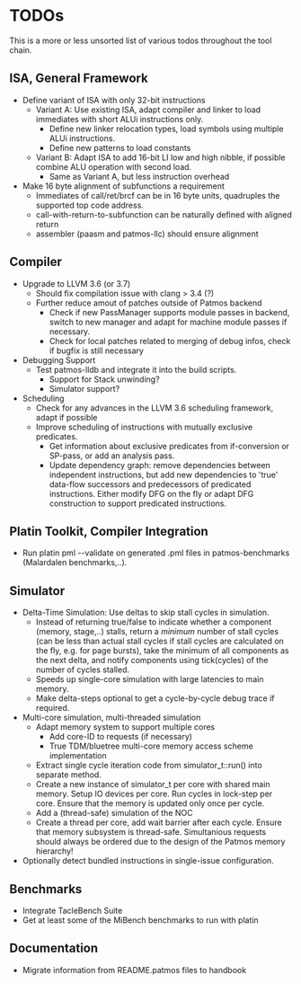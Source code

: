 TODOs
=====

This is a more or less unsorted list of various todos throughout the tool chain.

ISA, General Framework
----------------------

- Define variant of ISA with only 32-bit instructions
  - Variant A: Use existing ISA, adapt compiler and linker to load immediates with
    short ALUi instructions only.
    - Define new linker relocation types, load symbols using multiple ALUi instructions.
    - Define new patterns to load constants
  - Variant B: Adapt ISA to add 16-bit LI low and high nibble, if possible combine
    ALU operation with second load.
    - Same as Variant A, but less instruction overhead
- Make 16 byte alignment of subfunctions a requirement
    - Immediates of call/ret/brcf can be in 16 byte units, quadruples the supported top 
      code address.
    - call-with-return-to-subfunction can be naturally defined with aligned return
    - assembler (paasm and patmos-llc) should ensure alignment


Compiler
--------

- Upgrade to LLVM 3.6 (or 3.7)
  - Should fix compilation issue with clang > 3.4 (?)
  - Further reduce amout of patches outside of Patmos backend
    - Check if new PassManager supports module passes in backend, switch to new
      manager and adapt for machine module passes if necessary.
    - Check for local patches related to merging of debug infos, check if bugfix
      is still necessary
- Debugging Support
  - Test patmos-lldb and integrate it into the build scripts.
    - Support for Stack unwinding?
    - Simulator support?
- Scheduling
  - Check for any advances in the LLVM 3.6 scheduling framework, adapt if possible
  - Improve scheduling of instructions with mutually exclusive predicates.
    - Get information about exclusive predicates from if-conversion or SP-pass, or
      add an analysis pass.
    - Update dependency graph: remove dependencies between independent instructions,
      but add new dependencies to 'true' data-flow successors and predecessors of 
      predicated instructions. Either modify DFG on the fly or adapt DFG construction
      to support predicated instructions.


Platin Toolkit, Compiler Integration
------------------------------------

- Run platin pml --validate on generated .pml files in patmos-benchmarks 
  (Malardalen benchmarks,..).


Simulator
---------

- Delta-Time Simulation: Use deltas to skip stall cycles in simulation.
  - Instead of returning true/false to indicate whether a component (memory, stage,..) stalls,
    return a *minimum* number of stall cycles (can be less than actual stall cycles if stall
    cycles are calculated on the fly, e.g. for page bursts), take the minimum of all components
    as the next delta, and notify components using tick(cycles) of the number of cycles stalled.
  - Speeds up single-core simulation with large latencies to main memory.
  - Make delta-steps optional to get a cycle-by-cycle debug trace if required.
- Multi-core simulation, multi-threaded simulation
  - Adapt memory system to support multiple cores
    - Add core-ID to requests (if necessary)
    - True TDM/bluetree multi-core memory access scheme implementation
  - Extract single cycle iteration code from simulator_t::run() into separate method.
  - Create a new instance of simulator_t per core with shared main memory. Setup IO devices per core.
    Run cycles in lock-step per core. Ensure that the memory is updated only once per cycle.
  - Add a (thread-safe) simulation of the NOC 
  - Create a thread per core, add wait barrier after each cycle.
    Ensure that memory subsystem is thread-safe. Simultanious requests should always be ordered 
    due to the design of the Patmos memory hierarchy!
- Optionally detect bundled instructions in single-issue configuration.

Benchmarks
----------

- Integrate TacleBench Suite
- Get at least some of the MiBench benchmarks to run with platin


Documentation
-------------

- Migrate information from README.patmos files to handbook


